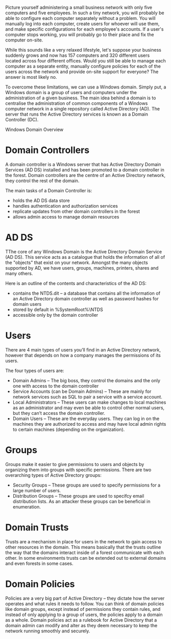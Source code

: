 Picture yourself administering a small business network with only five computers and five employees. In such a tiny network, you will probably be able to configure each computer separately without a problem. You will manually log into each computer, create users for whoever will use them, and make specific configurations for each employee's accounts. If a user's computer stops working, you will probably go to their place and fix the computer on-site.

While this sounds like a very relaxed lifestyle, let's suppose your business suddenly grows and now has 157 computers and 320 different users located across four different offices. Would you still be able to manage each computer as a separate entity, manually configure policies for each of the users across the network and provide on-site support for everyone? The answer is most likely no.

To overcome these limitations, we can use a Windows domain. Simply put, a Windows domain is a group of users and computers under the administration of a given business. The main idea behind a domain is to centralise the administration of common components of a Windows computer network in a single repository called Active Directory (AD). The server that runs the Active Directory services is known as a Domain Controller (DC).

Windows Domain Overview

# Domain Controllers
A domain controller is a Windows server that has Active Directory Domain Services (AD DS) installed and has been promoted to a domain controller in the forest. Domain controllers are the centre of an Active Directory network, they control the rest of the domain.

The main tasks of a Domain Controller is:
- holds the AD DS data store
- handles authentication and authorization services
- replicate updates from other domain controllers in the forest
- allows admin access to manage domain resources

# AD DS
TThe core of any Windows Domain is the Active Directory Domain Service (AD DS). This service acts as a catalogue that holds the information of all of the "objects" that exist on your network. Amongst the many objects supported by AD, we have users, groups, machines, printers, shares and many others.

Here is an outline of the contents and characteristics of the AD DS:

- contains the NTDS.dit – a database that contains all the information of an Active Directory domain controller as well as password hashes for domain users
- stored by default in %SystemRoot%\NTDS
- accessible only by the domain controller

# Users
There are 4 main types of users you’ll find in an Active Directory network, however that depends on how a company manages the permissions of its users.

The four types of users are:

- Domain Admins – The big boss, they control the domains and the only one with access to the domain controller
- Service Accounts (can be Domain Admins) – These are mainly for network services such as SQL to pair a service with a service account.
- Local Administrators – These users can make changes to local machines as an administrator and may even be able to control other normal users, but they can’t access the domain controller.
- Domain Users – These are the everyday users. They can log in on the machines they are authorized to access and may have local admin rights to certain machines (depending on the organization).

# Groups
Groups make it easier to give permissions to users and objects by organizing them into groups with specific permissions. There are two overarching types of Active Directory groups:

- Security Groups – These groups are used to specify permissions for a large number of users.
- Distribution Groups – These groups are used to specifcy email distribution lists. As an attacker these groups can be beneficial in enumeration.

# Domain Trusts
Trusts are a mechanism in place for users in the network to gain access to other resources in the domain. This means basically that the trusts outline the way that the domains interact inside of a forest communicate with each other. In some environments trusts can be extended out to external domains and even forests in some cases.

# Domain Policies
Policies are a very big part of Active Directory – they dictate how the server operates and what rules it needs to follow. You can think of domain policies like domain groups, except instead of permissions they contain rules, and instead of only applying to a group of users, the policies apply to a domain as a whole. Domain policies act as a rulebook for Active Directory that a domain admin can modify and alter as they deem necessary to keep the network running smoothly and securely.




